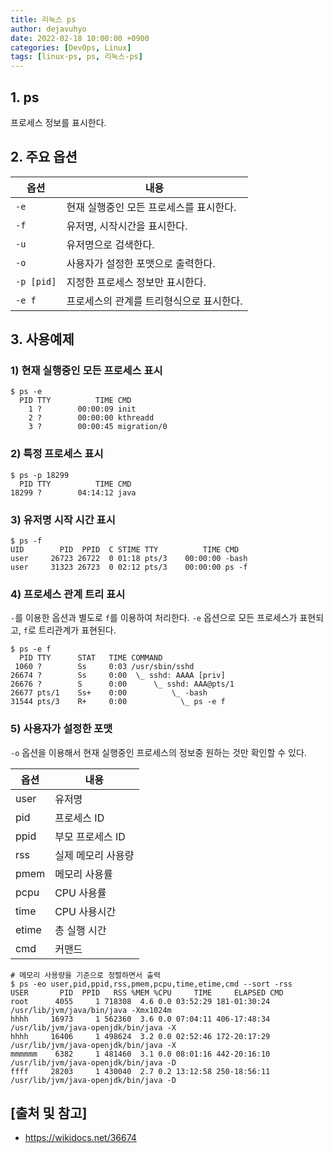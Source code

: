 ```yaml
---
title: 리눅스 ps
author: dejavuhyo
date: 2022-02-18 10:00:00 +0900
categories: [DevOps, Linux]
tags: [linux-ps, ps, 리눅스-ps]
---
```


## 1. ps
프로세스 정보를 표시한다.

## 2. 주요 옵션

| 옵션 | 내용 |
|-----|-----|
| `-e` | 현재 실행중인 모든 프로세스를 표시한다. |
| `-f` | 유저명, 시작시간을 표시한다. |
| `-u` | 유저명으로 검색한다. |
| `-o` | 사용자가 설정한 포맷으로 출력한다. |
| `-p [pid]` | 지정한 프로세스 정보만 표시한다. |
| `-e f` | 프로세스의 관계를 트리형식으로 표시한다. |

## 3. 사용예제

### 1) 현재 실행중인 모든 프로세스 표시

```shell
$ ps -e
  PID TTY          TIME CMD
    1 ?        00:00:09 init
    2 ?        00:00:00 kthreadd
    3 ?        00:00:45 migration/0
```

### 2) 특정 프로세스 표시

```shell
$ ps -p 18299
  PID TTY          TIME CMD
18299 ?        04:14:12 java
```

### 3) 유저명 시작 시간 표시

```shell
$ ps -f
UID        PID  PPID  C STIME TTY          TIME CMD
user     26723 26722  0 01:18 pts/3    00:00:00 -bash
user     31323 26723  0 02:12 pts/3    00:00:00 ps -f
```

### 4) 프로세스 관계 트리 표시
`-`를 이용한 옵션과 별도로 `f`를 이용하여 처리한다. `-e` 옵션으로 모든 프로세스가 표현되고, `f`로 트리관계가 표현된다.

```shell
$ ps -e f 
  PID TTY      STAT   TIME COMMAND
 1060 ?        Ss     0:03 /usr/sbin/sshd
26674 ?        Ss     0:00  \_ sshd: AAAA [priv]
26676 ?        S      0:00      \_ sshd: AAA@pts/1
26677 pts/1    Ss+    0:00          \_ -bash
31544 pts/3    R+     0:00            \_ ps -e f
```

### 5) 사용자가 설정한 포맷
`-o` 옵션을 이용해서 현재 실행중인 프로세스의 정보중 원하는 것만 확인할 수 있다.

| 옵션 | 내용 |
|-----|-----|
| user | 유저명 |
| pid | 프로세스 ID |
| ppid | 부모 프로세스 ID |
| rss | 실제 메모리 사용량 |
| pmem | 메모리 사용률 |
| pcpu | CPU 사용률 |
| time | CPU 사용시간 |
| etime | 총 실행 시간 |
| cmd | 커맨드 |

```shell
# 메모리 사용량을 기준으로 정렬하면서 출력 
$ ps -eo user,pid,ppid,rss,pmem,pcpu,time,etime,cmd --sort -rss
USER       PID  PPID   RSS %MEM %CPU     TIME     ELAPSED CMD
root      4055     1 718308  4.6 0.0 03:52:29 181-01:30:24 /usr/lib/jvm/java/bin/java -Xmx1024m 
hhhh     16973     1 562360  3.6 0.0 07:04:11 406-17:48:34 /usr/lib/jvm/java-openjdk/bin/java -X
hhhh     16406     1 498624  3.2 0.0 02:52:46 172-20:17:29 /usr/lib/jvm/java-openjdk/bin/java -X
mmmmmm    6382     1 481460  3.1 0.0 08:01:16 442-20:16:10 /usr/lib/jvm/java-openjdk/bin/java -D
ffff     28203     1 430040  2.7 0.2 13:12:58 250-18:56:11 /usr/lib/jvm/java-openjdk/bin/java -D
```

## [출처 및 참고]
* <https://wikidocs.net/36674>
